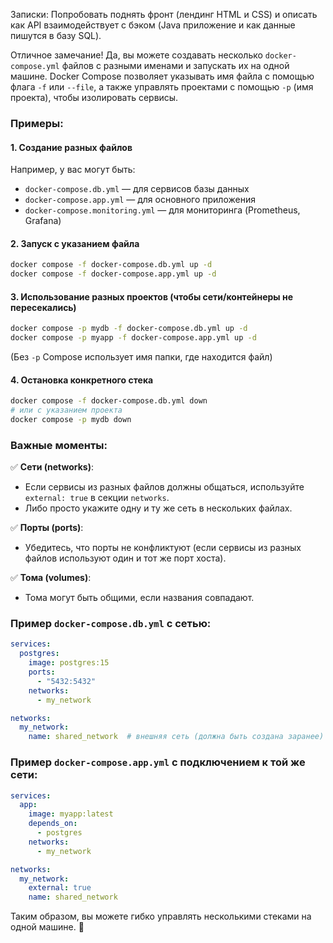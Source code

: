 Записки: Попробовать поднять фронт (лендинг HTML и CSS) и описать как API взаимодействует с бэком (Java приложение и как данные пишутся в базу SQL). 


Отличное замечание! Да, вы можете создавать несколько `docker-compose.yml` файлов с разными именами и запускать их на одной машине. Docker Compose позволяет указывать имя файла с помощью флага `-f` или `--file`, а также управлять проектами с помощью `-p` (имя проекта), чтобы изолировать сервисы.  

### Примеры:  

#### 1. **Создание разных файлов**  
Например, у вас могут быть:  
- `docker-compose.db.yml` — для сервисов базы данных  
- `docker-compose.app.yml` — для основного приложения  
- `docker-compose.monitoring.yml` — для мониторинга (Prometheus, Grafana)  

#### 2. **Запуск с указанием файла**  
```bash
docker compose -f docker-compose.db.yml up -d
docker compose -f docker-compose.app.yml up -d
```

#### 3. **Использование разных проектов (чтобы сети/контейнеры не пересекались)**  
```bash
docker compose -p mydb -f docker-compose.db.yml up -d
docker compose -p myapp -f docker-compose.app.yml up -d
```
(Без `-p` Compose использует имя папки, где находится файл)  

#### 4. **Остановка конкретного стека**  
```bash
docker compose -f docker-compose.db.yml down
# или с указанием проекта
docker compose -p mydb down
```

### Важные моменты:  
✅ **Сети (networks)**:  
- Если сервисы из разных файлов должны общаться, используйте `external: true` в секции `networks`.  
- Либо просто укажите одну и ту же сеть в нескольких файлах.  

✅ **Порты (ports)**:  
- Убедитесь, что порты не конфликтуют (если сервисы из разных файлов используют один и тот же порт хоста).  

✅ **Тома (volumes)**:  
- Тома могут быть общими, если названия совпадают.  

### Пример `docker-compose.db.yml` с сетью:  
```yaml
services:
  postgres:
    image: postgres:15
    ports:
      - "5432:5432"
    networks:
      - my_network

networks:
  my_network:
    name: shared_network  # внешняя сеть (должна быть создана заранее)
```

### Пример `docker-compose.app.yml` с подключением к той же сети:  
```yaml
services:
  app:
    image: myapp:latest
    depends_on:
      - postgres
    networks:
      - my_network

networks:
  my_network:
    external: true
    name: shared_network
```

Таким образом, вы можете гибко управлять несколькими стеками на одной машине. 🚀
